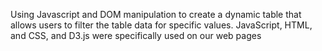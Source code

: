 Using Javascript and DOM manipulation to create a dynamic table that allows users to filter the table data for specific values.
JavaScript, HTML, and CSS, and D3.js were specifically used on our web pages
